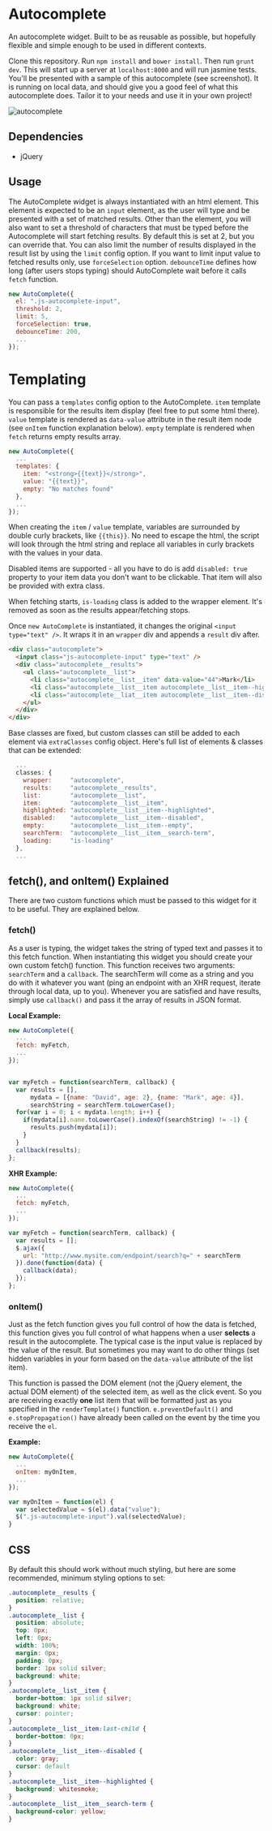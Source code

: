 Autocomplete
============

An autocomplete widget. Built to be as reusable as possible, but hopefully flexible and simple enough to be used in different contexts.


Clone this repository. Run `npm install` and `bower install`. Then run `grunt dev`. This will start up a server at `localhost:8000` and will run jasmine tests. You'll be presented with a sample of this autocomplete (see screenshot). It is running on local data, and should give you a good feel of what this autocomplete does. Tailor it to your needs and use it in your own project!

![autocomplete](/autocomplete-example.png)

## Dependencies
* jQuery

## Usage
The AutoComplete widget is always instantiated with an html element. This element is expected to be an `input` element, as the user will type and be presented with a set of matched results. Other than the element, you will also want to set a threshold of characters that must be typed before the Autocomplete will start fetching results. By default this is set at 2, but you can override that. You can also limit the number of results displayed in the result list by using the `limit` config option. If you want to limit input value to fetched results only, use `forceSelection` option. `debounceTime` defines how long (after users stops typing) should AutoComplete wait before it calls `fetch` function.

```js
new AutoComplete({
  el: ".js-autocomplete-input",
  threshold: 2,
  limit: 5,
  forceSelection: true,
  debounceTime: 200,
  ...
});
```

# Templating
You can pass a `templates` config option to the AutoComplete. `item` template is responsible for the results item display (feel free to put some html there). `value` template is rendered as `data-value` attribute in the result item node (see `onItem` function explanation below). `empty` template is rendered when `fetch` returns empty results array.
```js
new AutoComplete({
  ...
  templates: {
    item: "<strong>{{text}}</strong>",
    value: "{{text}}",
    empty: "No matches found"
  },
  ...
});
```
When creating the `item` / `value` template, variables are surrounded by double curly brackets, like `{{this}}`. No need to escape the html, the script will look through the html string and replace all variables in curly brackets with the values in your data.

Disabled items are supported - all you have to do is add `disabled: true` property to your item data you don't want to be clickable. That item will also be provided with extra class. 

When fetching starts, `is-loading` class is added to the wrapper element. It's removed as soon as the results appear/fetching stops.

Once `new AutoComplete` is instantiated, it changes the original `<input type="text" />`. It wraps it in an `wrapper` div and appends a `result` div after.

```html
<div class="autocomplete">
  <input class="js-autocomplete-input" type="text" />
  <div class="autocomplete__results">
    <ul class="autocomplete__list">
      <li class="autocomplete__list__item" data-value="44">Mark</li>
      <li class="autocomplete__list__item autocomplete__list__item--highlighted" data-value="24">Daniel</li>
      <li class="autocomplete__liat__item autocomplete__list__item--disabled" data-value="42">Carrie</li>
    </ul>
  </div>
</div>
```

Base classes are fixed, but custom classes can still be added to each element via `extraClasses` config object.
Here's full list of elements & classes that can be extended:
```js
  ...
  classes: {
    wrapper:     "autocomplete",
    results:     "autocomplete__results",
    list:        "autocomplete__list",
    item:        "autocomplete__list__item",
    highlighted: "autocomplete__list__item--highlighted",
    disabled:    "autocomplete__list__item--disabled",
    empty:       "autocomplete__list__item--empty",
    searchTerm:  "autocomplete__list__item__search-term",
    loading:     "is-loading"
  },
  ...
```

## fetch(), and onItem() Explained
There are two custom functions which must be passed to this widget for it to be useful. They are explained below.

### fetch()
As a user is typing, the widget takes the string of typed text and passes it to this fetch function. When instantiating this widget you should create your own custom fetch() function. This function receives two arguments: `searchTerm` and a `callback`. The searchTerm will come as a string and you do with it whatever you want (ping an endpoint with an XHR request, iterate through local data, up to you). Whenever you are satisfied and have results, simply use `callback()` and pass it the array of results in JSON format.

**Local Example:**
```js
new AutoComplete({
  ...
  fetch: myFetch,
  ...
});


var myFetch = function(searchTerm, callback) {
  var results = [],
      mydata = [{name: "David", age: 2}, {name: "Mark", age: 4}],
      searchString = searchTerm.toLowerCase();
  for(var i = 0; i < mydata.length; i++) {
    if(mydata[i].name.toLowerCase().indexOf(searchString) != -1) {
      results.push(mydata[i]);
    }
  }
  callback(results);
};
```

**XHR Example:**
```js
new AutoComplete({
  ...
  fetch: myFetch,
  ...
});

var myFetch = function(searchTerm, callback) {
  var results = [];
  $.ajax({
    url: "http://www.mysite.com/endpoint/search?q=" + searchTerm
  }).done(function(data) {
    callback(data);
  });
};
```

### onItem()
Just as the fetch function gives you full control of how the data is fetched, this function gives you full control of what happens when a user **selects** a result in the autocomplete. The typical case is the input value is replaced by the value of the result. But sometimes you may want to do other things (set hidden variables in your form based on the `data-value` attribute of the list item).

This function is passed the DOM element (not the jQuery element, the actual DOM element) of the selected item, as well as the click event. So you are receiving exactly **one** list item that will be formatted just as you specified in the `renderTemplate()` function. `e.preventDefault()` and `e.stopPropagation()` have already been called on the event by the time you receive the `el`.

**Example:**
```js
new AutoComplete({
  ...
  onItem: myOnItem,
  ...
});

var myOnItem = function(el) {
  var selectedValue = $(el).data("value");
  $(".js-autocomplete-input").val(selectedValue);
}
```

## CSS
By default this should work without much styling, but here are some recommended, minimum styling options to set:

```css
.autocomplete__results {
  position: relative;
}
.autocomplete__list {
  position: absolute;
  top: 0px;
  left: 0px;
  width: 100%;
  margin: 0px;
  padding: 0px;
  border: 1px solid silver;
  background: white;
}
.autocomplete__list__item {
  border-bottom: 1px solid silver;
  background: white;
  cursor: pointer;
}
.autocomplete__list__item:last-child {
  border-bottom: 0px;
}
.autocomplete__list__item--disabled {
  color: gray;
  cursor: default
}
.autocomplete__list__item--highlighted {
  background: whitesmoke;
}
.autocomplete__list__item__search-term {
  background-color: yellow;
}

```
